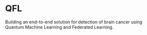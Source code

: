 # QFL
Building an end-to-end solution for detection of brain cancer using Quantum Machine Learning and Federated Learning.
